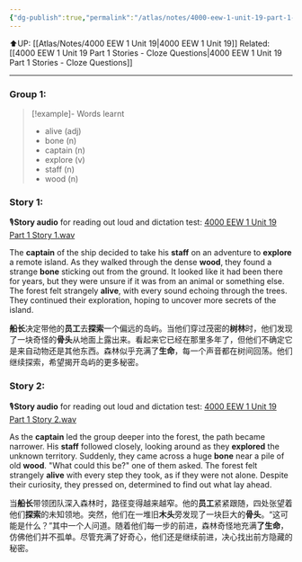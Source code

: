 ```yaml
---
{"dg-publish":true,"permalink":"/atlas/notes/4000-eew-1-unit-19-part-1-stories/","noteIcon":""}
---
```


⬆️UP: [[Atlas/Notes/4000 EEW 1 Unit 19\|4000 EEW 1 Unit 19]]
Related: [[4000 EEW 1 Unit 19 Part 1 Stories - Cloze Questions\|4000 EEW 1 Unit 19 Part 1 Stories - Cloze Questions]]

---
### Group 1: 
> [!example]- Words learnt
> - alive (adj)
> - bone (n)
> - captain (n)
> - explore (v)
> - staff (n)
> - wood (n)

### Story 1:

🎙️**Story audio** for reading out loud and dictation test: [4000 EEW 1 Unit 19 Part 1 Story 1.wav](https://drive.google.com/file/d/1ZX0C_u42oXpRCcIVG6bho0f1sY3DeJ6a/view?usp=drive_link)

The **captain** of the ship decided to take his **staff** on an adventure to **explore** a remote island. As they walked through the dense **wood**, they found a strange **bone** sticking out from the ground. It looked like it had been there for years, but they were unsure if it was from an animal or something else. The forest felt strangely **alive**, with every sound echoing through the trees. They continued their exploration, hoping to uncover more secrets of the island.

**船长**决定带他的**员工**去**探索**一个偏远的岛屿。当他们穿过茂密的**树林**时，他们发现了一块奇怪的**骨头**从地面上露出来。看起来它已经在那里多年了，但他们不确定它是来自动物还是其他东西。森林似乎充满了**生命**，每一个声音都在树间回荡。他们继续探索，希望揭开岛屿的更多秘密。

### Story 2:
🎙️**Story audio** for reading out loud and dictation test: [4000 EEW 1 Unit 19 Part 1 Story 2.wav](https://drive.google.com/file/d/1aUsixbrtg53zrHj06j-pw-J-xs7GkDC-/view?usp=drive_link)

As the **captain** led the group deeper into the forest, the path became narrower. His **staff** followed closely, looking around as they **explored** the unknown territory. Suddenly, they came across a huge **bone** near a pile of old **wood**. "What could this be?" one of them asked. The forest felt strangely **alive** with every step they took, as if they were not alone. Despite their curiosity, they pressed on, determined to find out what lay ahead.

当**船长**带领团队深入森林时，路径变得越来越窄。他的**员工**紧紧跟随，四处张望着他们**探索**的未知领地。突然，他们在一堆旧**木头**旁发现了一块巨大的**骨头**。“这可能是什么？”其中一个人问道。随着他们每一步的前进，森林奇怪地充满**了生命**，仿佛他们并不孤单。尽管充满了好奇心，他们还是继续前进，决心找出前方隐藏的秘密。
